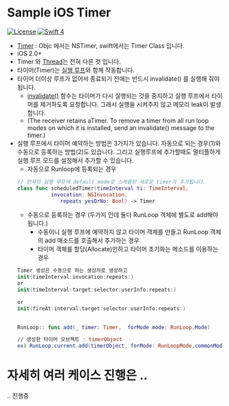 # Sample iOS Timer
[![License](http://img.shields.io/badge/License-MIT-green.svg?style=flat)](https://github.com/clintjang/sample-ios-timer/blob/master/LICENSE) [![Swift 4](https://img.shields.io/badge/swift-4.0-orange.svg?style=flat)](https://swift.org) 
- [Timer](https://developer.apple.com/documentation/foundation/timer?changes=_3) : Objc 에서는 NSTimer, swift에서는 Timer Class 입니다.
- iOS 2.0+
- Timer 와 [Thread](https://developer.apple.com/library/archive/documentation/Cocoa/Conceptual/Multithreading/AboutThreads/AboutThreads.html)는 전혀 다른 것 입니다.
- 타이머(Timer)는 [실행 루프](https://developer.apple.com/documentation/foundation/runloop)와 함께 작동합니다.
- 타이머 더이상 루프가 없어서 종료되기 전에는 반드시 invalidate() 를 실행해 줘야됩니다.
	- [invalidate()](https://developer.apple.com/documentation/foundation/runloop/1418468-add) 함수는 타이머가 다시 실행되는 것을 중지하고 실행 루프에서 타이머를 제거하도록 요청합니다. 그래서 실행을 시켜주지 않고 메모리 leak이 발생합니다.
	- (The receiver retains aTimer. To remove a timer from all run loop modes on which it is installed, send an invalidate() message to the timer.)
- 실행 루프에서 타이머 예약하는 방법은 3가지가 있습니다. 자동으로 되는 경우(1)와 수동으로 등록하는 방법(2)도 있습니다. 그리고 실행루프에 추가할때도 멀티플하게 실행 루프 모드를 설정해서 추가할 수 있습니다.
	- 자동으로 Runloop에 등록되는 경우
	```swift
    // 현재의 실행 루프에 default mode로 스케쥴된 새로운 timer가 추가됩니다.
    class func scheduledTimer(timeInterval ti: TimeInterval, 
               invocation: NSInvocation, 
                  repeats yesOrNo: Bool) -> Timer
    ```
	- 수동으로 등록하는 경우 (두가지 인데 둘다 RunLoop 객체에 별도로 add해야됩니다.)
		- 수동이니 실행 루프에 예약하지 않고 타이머 객체를 만들고  RunLoop 객체의 add 매소드를 호출해서 추가하는 경우
		- 타이머 객체를 할당(Allocate)만하고 타이머 초기화는 메소드를 이용하는 경우
	```swift
    Timer 생성은 수동으로 하는 생성자로 생성하고 
    init(timeInterval:invocation:repeats:) 
    or 	
    init(timeInterval:target:selector:userInfo:repeats:)
    
    or
    init(fireAt:interval:target:selector:userInfo:repeats:)
     
   
    RunLoop:: func add(_ timer: Timer,  forMode mode: RunLoop.Mode)
    
    // 생성한 타이머 오브젝트 : timerObject
    ex) RunLoop.current.add(timerObject, forMode: RunLoopMode.commonModes)
    ```

# 자세히 여러 케이스 진행은 ..
.. 진행중
